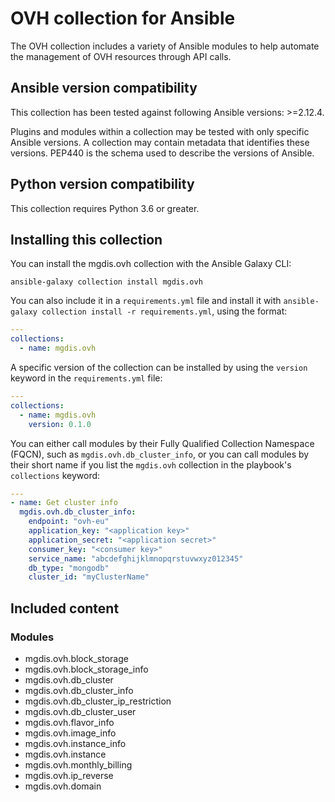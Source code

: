 # OVH collection for Ansible


The OVH collection includes a variety of Ansible modules to help automate the management of OVH resources through API calls.

## Ansible version compatibility

This collection has been tested against following Ansible versions: >=2.12.4.

Plugins and modules within a collection may be tested with only specific Ansible versions. A collection may contain metadata that identifies these versions. PEP440 is the schema used to describe the versions of Ansible.

## Python version compatibility

This collection requires Python 3.6 or greater.


## Installing this collection

You can install the mgdis.ovh collection with the Ansible Galaxy CLI:

    ansible-galaxy collection install mgdis.ovh

You can also include it in a `requirements.yml` file and install it with `ansible-galaxy collection install -r requirements.yml`, using the format:

```yaml
---
collections:
  - name: mgdis.ovh

```

A specific version of the collection can be installed by using the `version` keyword in the `requirements.yml` file:

```yaml
---
collections:
  - name: mgdis.ovh
    version: 0.1.0
```

You can either call modules by their Fully Qualified Collection Namespace (FQCN), such as `mgdis.ovh.db_cluster_info`, or you can call modules by their short name if you list the `mgdis.ovh` collection in the playbook's `collections` keyword:

```yaml
---
- name: Get cluster info
  mgdis.ovh.db_cluster_info:
    endpoint: "ovh-eu"
    application_key: "<application key>"
    application_secret: "<application secret>"
    consumer_key: "<consumer key>"
    service_name: "abcdefghijklmnopqrstuvwxyz012345"
    db_type: "mongodb"
    cluster_id: "myClusterName"

```
## Included content

### Modules
- mgdis.ovh.block_storage
- mgdis.ovh.block_storage_info
- mgdis.ovh.db_cluster
- mgdis.ovh.db_cluster_info
- mgdis.ovh.db_cluster_ip_restriction
- mgdis.ovh.db_cluster_user
- mgdis.ovh.flavor_info
- mgdis.ovh.image_info
- mgdis.ovh.instance_info
- mgdis.ovh.instance
- mgdis.ovh.monthly_billing
- mgdis.ovh.ip_reverse
- mgdis.ovh.domain

